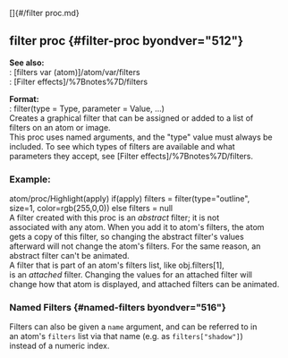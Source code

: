 []{#/filter proc.md}    
## filter proc {#filter-proc byondver="512"}    
**See also:**    
:   [filters var (atom)]/atom/var/filters    
:   [Filter effects]/%7Bnotes%7D/filters    
<!-- -->    
**Format:**    
:   filter(type = Type, parameter = Value, \...)    
Creates a graphical filter that can be assigned or added to a list of    
filters on an atom or image.    
This proc uses named arguments, and the \"type\" value must always be    
included. To see which types of filters are available and what    
parameters they accept, see [Filter effects]/%7Bnotes%7D/filters.    
### Example:    
atom/proc/Highlight(apply) if(apply) filters = filter(type=\"outline\",    
size=1, color=rgb(255,0,0)) else filters = null    
A filter created with this proc is an *abstract* filter; it is not    
associated with any atom. When you add it to atom\'s filters, the atom    
gets a copy of this filter, so changing the abstract filter\'s values    
afterward will not change the atom\'s filters. For the same reason, an    
abstract filter can\'t be animated.    
A filter that is part of an atom\'s filters list, like obj.filters\[1\],    
is an *attached* filter. Changing the values for an attached filter will    
change how that atom is displayed, and attached filters can be animated.    
### Named Filters {#named-filters byondver="516"}    
Filters can also be given a `name` argument, and can be referred to in    
an atom\'s `filters` list via that name (e.g. as `filters["shadow"]`)    
instead of a numeric index.  